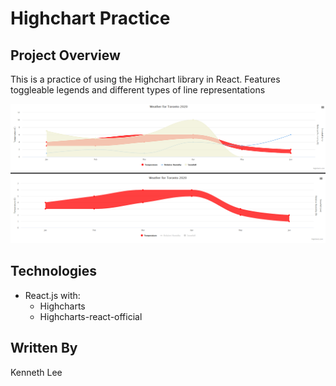 # Highchart Practice

## Project Overview

This is a practice of using the Highchart library in React. Features toggleable legends and different types of line representations

![Alt text](/img/chart.png "Sample Chart")
![Alt text](/img/chart2.png "Sample Chart 2")

## Technologies

- React.js with:
  - Highcharts 
  - Highcharts-react-official

## Written By
Kenneth Lee